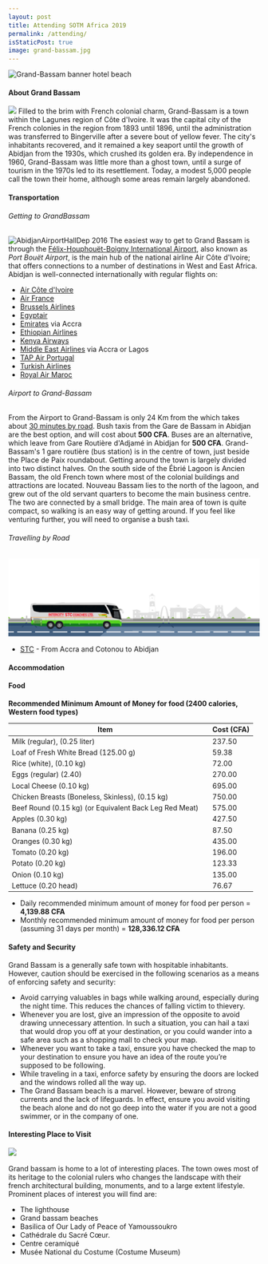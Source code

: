 ```yaml
---
layout: post
title: Attending SOTM Africa 2019
permalink: /attending/
isStaticPost: true
image: grand-bassam.jpg
---
```

![Grand-Bassam banner hotel beach](https://upload.wikimedia.org/wikipedia/commons/3/3e/Grand-Bassam_banner_hotel_beach.jpg)

#### About Grand Bassam
![](https://upload.wikimedia.org/wikipedia/commons/7/7d/800px-Grand-Bassam.jpg)
Filled to the brim with French colonial charm, Grand-Bassam is a town within the Lagunes region of Côte d'Ivoire. It was the capital city of the French colonies in the region from 1893 until 1896, until the administration was transferred to Bingerville after a severe bout of yellow fever. The city's inhabitants recovered, and it remained a key seaport until the growth of Abidjan from the 1930s, which crushed its golden era. By independence in 1960, Grand-Bassam was little more than a ghost town, until a surge of tourism in the 1970s led to its resettlement. Today, a modest 5,000 people call the town their home, although some areas remain largely abandoned.

#### Transportation

###### Getting to GrandBassam
![AbidjanAirportHallDep 2016](https://upload.wikimedia.org/wikipedia/commons/thumb/7/7e/AbidjanAirportHallDep_2016.JPG/800px-AbidjanAirportHallDep_2016.JPG)
The easiest way to get to Grand Bassam is through the [Félix-Houphouët-Boigny International Airport](https://en.wikipedia.org/wiki/F%C3%A9lix-Houphou%C3%ABt-Boigny_International_Airport), also known as *Port Bouët Airport*, is the main hub of the national airline Air Côte d'Ivoire; that offers connections to a number of destinations in West and East Africa. Abidjan is well-connected internationally with regular flights on:

- [Air Côte d'Ivoire](https://www.aircotedivoire.com/)
- [Air France](http://www.airfrance.com/)
- [Brussels Airlines](https://www.brusselsairlines.com/)
- [Egyptair](http://www.egyptair.com/)
- [Emirates](http://www.emirates.com/) via Accra
- [Ethiopian Airlines](http://www.flyethiopian.com/)
- [Kenya Airways](http://www.kenya-airways.com/)
- [Middle East Airlines](http://www.mea.com.lb/) via Accra or Lagos
- [TAP Air Portugal](https://www.flytap.com/en-pt/)
- [Turkish Airlines](http://www.turkishairlines.com/)
- [Royal Air Maroc](http://www.royalairmaroc.com/)

###### Airport to Grand-Bassam

From the Airport to Grand-Bassam is only 24 Km from the which takes about [30 minutes by road](http://bit.ly/2L6tdZq). Bush taxis from the Gare de Bassam in Abidjan are the best option, and will cost about **500 CFA**. Buses are an alternative, which leave from Gare Routière d'Adjamé in Abidjan for **500 CFA**. Grand-Bassam's 1 gare routière (bus station) is in the centre of town, just beside the Place de Paix roundabout. Getting around the town is largely divided into two distinct halves. On the south side of the Ébrié Lagoon is Ancien Bassam, the old French town where most of the colonial buildings and attractions are located. Nouveau Bassam lies to the north of the lagoon, and grew out of the old servant quarters to become the main business centre. The two are connected by a small bridge. The main area of town is quite compact, so walking is an easy way of getting around. If you feel like venturing further, you will need to organise a bush taxi.

###### Travelling by Road
![STC](/img/posts/stcbanner.png)
 - [STC](https://stc.gov.gh/fares/) - From Accra and Cotonou to Abidjan

#### Accommodation


#### Food
**Recommended Minimum Amount of Money for food (2400 calories, Western food types)**

Item| |Cost (CFA)
-----|--|----
Milk (regular), (0.25 liter) ||  237.50 
Loaf of Fresh White Bread (125.00 g) | | 59.38
Rice (white), (0.10 kg) | | 72.00 
Eggs (regular) (2.40) | | 270.00 
Local Cheese (0.10 kg) | | 695.00
Chicken Breasts (Boneless, Skinless), (0.15 kg) | | 750.00 
Beef Round (0.15 kg) (or Equivalent Back Leg Red Meat) ||  575.00 
Apples (0.30 kg) | | 427.50 
Banana (0.25 kg) | | 87.50
Oranges (0.30 kg) | | 435.00 
Tomato (0.20 kg) | | 196.00 
Potato (0.20 kg) | | 123.33 
Onion (0.10 kg) | | 135.00 
Lettuce (0.20 head) | | 76.67 
 
- Daily recommended minimum amount of money for food per person = **4,139.88 CFA**
- Monthly recommended minimum amount of money for food per person (assuming 31 days per month) = **128,336.12 CFA**


#### Safety and Security 

Grand Bassam is a generally safe town with hospitable inhabitants. However, caution should be exercised in the following scenarios as a means of enforcing safety and security:
- Avoid carrying valuables in bags while walking around, especially during the night time. This reduces the chances of falling victim to thievery. 
- Whenever you are lost, give an impression of the opposite to avoid drawing unnecessary attention. In such a situation, you can hail a taxi that would drop you off at your destination, or you could wander into a safe area such as a shopping mall to check your map.
- Whenever you want to take a taxi, ensure you have checked the map to your destination to ensure you have an idea of the route you’re supposed to be following.
- While traveling in a taxi, enforce safety by ensuring the doors are locked and the windows rolled all the way up.
- The Grand Bassam beach is a marvel. However, beware of strong currents and the lack of lifeguards. In effect, ensure you avoid visiting the beach alone and do not go deep into the water if you are not a good swimmer, or in the company of one.

#### Interesting Place to Visit

![](https://upload.wikimedia.org/wikipedia/commons/2/26/Grand-Bassam-Maison_des_artistes.jpg)

Grand bassam is home to a lot of interesting places. The town owes most of its heritage to the colonial rulers who changes the landscape with their french architectural building, monuments, and to a large extent lifestyle. Prominent places of interest you will find are:

- The lighthouse
- Grand bassam beaches
- Basilica of Our Lady of Peace of Yamoussoukro
- Cathédrale du Sacré Cœur.
- Centre ceramiqué
- Musée National du Costume (Costume Museum)
